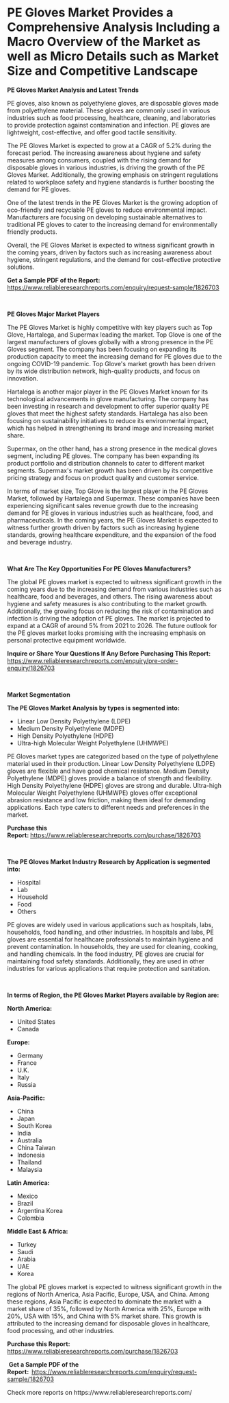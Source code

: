<p><h1>PE Gloves Market Provides a Comprehensive Analysis Including a Macro Overview of the Market as well as Micro Details such as Market Size and Competitive Landscape</h1></p><p><strong>PE Gloves Market Analysis and Latest Trends</strong></p>
<p><p>PE gloves, also known as polyethylene gloves, are disposable gloves made from polyethylene material. These gloves are commonly used in various industries such as food processing, healthcare, cleaning, and laboratories to provide protection against contamination and infection. PE gloves are lightweight, cost-effective, and offer good tactile sensitivity.</p><p>The PE Gloves Market is expected to grow at a CAGR of 5.2% during the forecast period. The increasing awareness about hygiene and safety measures among consumers, coupled with the rising demand for disposable gloves in various industries, is driving the growth of the PE Gloves Market. Additionally, the growing emphasis on stringent regulations related to workplace safety and hygiene standards is further boosting the demand for PE gloves.</p><p>One of the latest trends in the PE Gloves Market is the growing adoption of eco-friendly and recyclable PE gloves to reduce environmental impact. Manufacturers are focusing on developing sustainable alternatives to traditional PE gloves to cater to the increasing demand for environmentally friendly products.</p><p>Overall, the PE Gloves Market is expected to witness significant growth in the coming years, driven by factors such as increasing awareness about hygiene, stringent regulations, and the demand for cost-effective protective solutions.</p></p>
<p><strong>Get a Sample PDF of the Report:&nbsp;</strong> <a href="https://www.reliableresearchreports.com/enquiry/request-sample/1826703">https://www.reliableresearchreports.com/enquiry/request-sample/1826703</a></p>
<p>&nbsp;</p>
<p><strong>PE Gloves Major Market Players</strong></p>
<p><p>The PE Gloves Market is highly competitive with key players such as Top Glove, Hartalega, and Supermax leading the market. Top Glove is one of the largest manufacturers of gloves globally with a strong presence in the PE Gloves segment. The company has been focusing on expanding its production capacity to meet the increasing demand for PE gloves due to the ongoing COVID-19 pandemic. Top Glove's market growth has been driven by its wide distribution network, high-quality products, and focus on innovation.</p><p>Hartalega is another major player in the PE Gloves Market known for its technological advancements in glove manufacturing. The company has been investing in research and development to offer superior quality PE gloves that meet the highest safety standards. Hartalega has also been focusing on sustainability initiatives to reduce its environmental impact, which has helped in strengthening its brand image and increasing market share.</p><p>Supermax, on the other hand, has a strong presence in the medical gloves segment, including PE gloves. The company has been expanding its product portfolio and distribution channels to cater to different market segments. Supermax's market growth has been driven by its competitive pricing strategy and focus on product quality and customer service.</p><p>In terms of market size, Top Glove is the largest player in the PE Gloves Market, followed by Hartalega and Supermax. These companies have been experiencing significant sales revenue growth due to the increasing demand for PE gloves in various industries such as healthcare, food, and pharmaceuticals. In the coming years, the PE Gloves Market is expected to witness further growth driven by factors such as increasing hygiene standards, growing healthcare expenditure, and the expansion of the food and beverage industry.</p></p>
<p>&nbsp;</p>
<p><strong>What Are The Key Opportunities For PE Gloves Manufacturers?</strong></p>
<p><p>The global PE gloves market is expected to witness significant growth in the coming years due to the increasing demand from various industries such as healthcare, food and beverages, and others. The rising awareness about hygiene and safety measures is also contributing to the market growth. Additionally, the growing focus on reducing the risk of contamination and infection is driving the adoption of PE gloves. The market is projected to expand at a CAGR of around 5% from 2021 to 2026. The future outlook for the PE gloves market looks promising with the increasing emphasis on personal protective equipment worldwide.</p></p>
<p><strong>Inquire or Share Your Questions If Any Before Purchasing This Report:</strong> <a href="https://www.reliableresearchreports.com/enquiry/pre-order-enquiry/1826703">https://www.reliableresearchreports.com/enquiry/pre-order-enquiry/1826703</a></p>
<p>&nbsp;</p>
<p><strong>Market Segmentation</strong></p>
<p><strong>The PE Gloves Market Analysis by types is segmented into:</strong></p>
<p><ul><li>Linear Low Density Polyethylene (LDPE)</li><li>Medium Density Polyethylene (MDPE)</li><li>High Density Polyethylene (HDPE)</li><li>Ultra-high Molecular Weight Polyethylene (UHMWPE)</li></ul></p>
<p><p>PE Gloves market types are categorized based on the type of polyethylene material used in their production. Linear Low Density Polyethylene (LDPE) gloves are flexible and have good chemical resistance. Medium Density Polyethylene (MDPE) gloves provide a balance of strength and flexibility. High Density Polyethylene (HDPE) gloves are strong and durable. Ultra-high Molecular Weight Polyethylene (UHMWPE) gloves offer exceptional abrasion resistance and low friction, making them ideal for demanding applications. Each type caters to different needs and preferences in the market.</p></p>
<p><strong>Purchase this Report:&nbsp;</strong><a href="https://www.reliableresearchreports.com/purchase/1826703">https://www.reliableresearchreports.com/purchase/1826703</a></p>
<p>&nbsp;</p>
<p><strong>The PE Gloves Market Industry Research by Application is segmented into:</strong></p>
<p><ul><li>Hospital</li><li>Lab</li><li>Household</li><li>Food</li><li>Others</li></ul></p>
<p><p>PE gloves are widely used in various applications such as hospitals, labs, households, food handling, and other industries. In hospitals and labs, PE gloves are essential for healthcare professionals to maintain hygiene and prevent contamination. In households, they are used for cleaning, cooking, and handling chemicals. In the food industry, PE gloves are crucial for maintaining food safety standards. Additionally, they are used in other industries for various applications that require protection and sanitation.</p></p>
<p>&nbsp;</p>
<p><strong>In terms of Region, the PE Gloves Market Players available by Region are:</strong></p>
<p>
    <p> <strong> North America: </strong>
        <ul>
            <li>United States</li>
            <li>Canada</li>
        </ul>
        </p> 
    <p> <strong> Europe: </strong>
        <ul>
            <li>Germany</li>
            <li>France</li>
            <li>U.K.</li>
            <li>Italy</li>
            <li>Russia</li>
        </ul>
        </p> 
    <p> <strong> Asia-Pacific: </strong>
        <ul>
            <li>China</li>
            <li>Japan</li>
            <li>South Korea</li>
            <li>India</li>
            <li>Australia</li>
            <li>China Taiwan</li>
            <li>Indonesia</li>
            <li>Thailand</li>
            <li>Malaysia</li>
        </ul>
        </p> 
    <p> <strong> Latin America: </strong>
        <ul>
            <li>Mexico</li>
            <li>Brazil</li>
            <li>Argentina Korea</li>
            <li>Colombia</li>
        </ul>
        </p> 
    <p> <strong> Middle East & Africa: </strong>
        <ul>
            <li>Turkey</li>
            <li>Saudi</li>
            <li>Arabia</li>
            <li>UAE</li>
            <li>Korea</li>
        </ul>
    </p>
    </p>
<p><p>The global PE gloves market is expected to witness significant growth in the regions of North America, Asia Pacific, Europe, USA, and China. Among these regions, Asia Pacific is expected to dominate the market with a market share of 35%, followed by North America with 25%, Europe with 20%, USA with 15%, and China with 5% market share. This growth is attributed to the increasing demand for disposable gloves in healthcare, food processing, and other industries.</p></p>
<p><strong>Purchase this Report: </strong><a href="https://www.reliableresearchreports.com/purchase/1826703">https://www.reliableresearchreports.com/purchase/1826703</a></p>
<p>&nbsp;<strong>Get a Sample PDF of the Report:&nbsp;&nbsp;</strong><a href="https://www.reliableresearchreports.com/enquiry/request-sample/1826703">https://www.reliableresearchreports.com/enquiry/request-sample/1826703</a></p>
<p><strong></strong></p>
<p>Check more reports on https://www.reliableresearchreports.com/</p>